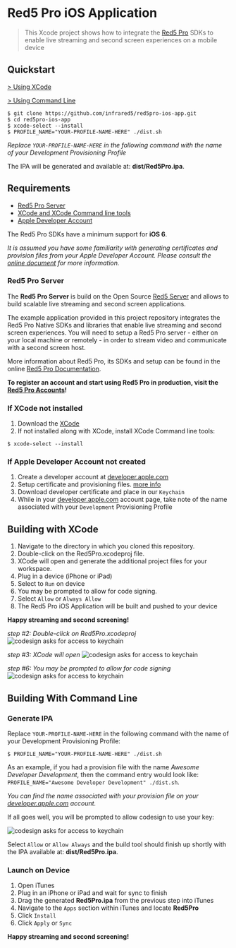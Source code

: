Red5 Pro iOS Application
===
> This Xcode project shows how to integrate the [Red5 Pro](http://red5pro.com) SDKs to enable live streaming and second screen experiences on a mobile device

Quickstart
---

[&gt; Using XCode](#building-with-xcode)

[&gt; Using Command Line](#building-with-command-line)

```
$ git clone https://github.com/infrared5/red5pro-ios-app.git
$ cd red5pro-ios-app
$ xcode-select --install
$ PROFILE_NAME="YOUR-PROFILE-NAME-HERE" ./dist.sh
```

_Replace `YOUR-PROFILE-NAME-HERE` in the following command with the name of your Development Provisioning Profile_

The IPA will be generated and available at: **dist/Red5Pro.ipa**.

Requirements
---

* [Red5 Pro Server](http://red5pro.com)
* [XCode and XCode Command line tools](https://itunes.apple.com/us/app/xcode/id497799835)
* [Apple Developer Account](http://developer.apple.com)

The Red5 Pro SDKs have a minimum support for **iOS 6**.

_It is assumed you have some familiarity with generating certificates and provision files from your Apple Developer Account. Please consult the [online document](https://developer.apple.com/library/ios/documentation/NetworkingInternet/Conceptual/RemoteNotificationsPG/Chapters/ProvisioningDevelopment.html) for more information._

### Red5 Pro Server
The __Red5 Pro Server__ is build on the Open Source [Red5 Server](https://github.com/Red5/red5-server) and allows to build scalable live streaming and second screen applications.

The example application provided in this project repository integrates the Red5 Pro Native SDKs  and libraries that enable live streaming and second screen experiences. You will need to setup a Red5 Pro server - either on your local machine or remotely - in order to stream video and communicate with a second screen host.

More information about Red5 Pro, its SDKs and setup can be found in the online [Red5 Pro Documentation](http://red5pro.com/docs/).

**To register an account and start using Red5 Pro in production, visit the [Red5 Pro Accounts](https://account.red5pro.com/register)!**

### If XCode not installed
1. Download the [XCode](https://itunes.apple.com/us/app/xcode/id497799835)
2. If not installed along with XCode, install XCode Command line tools:

```
$ xcode-select --install
```

### If Apple Developer Account not created
1. Create a developer account at [developer.apple.com](http://developer.apple.com)
2. Setup certificate and provisioning files. [more info](https://developer.apple.com/library/ios/documentation/IDEs/Conceptual/AppDistributionGuide/MaintainingCertificates/MaintainingCertificates.html)
3. Download developer certificate and place in our `Keychain`
4. While in your [developer.apple.com](http://developer.apple.com) account page, take note of the name associated with your `Development` Provisioning Profile

Building with XCode
---

1. Navigate to the directory in which you cloned this repository.
2. Double-click on the Red5Pro.xcodeproj file.
3. XCode will open and generate the additional project files for your workspace.
4. Plug in a device (iPhone or iPad)
5. Select to `Run` on device
6. You may be prompted to allow for code signing.
7. Select `Allow` or `Always Allow`
8. The Red5 Pro iOS Application will be built and pushed to your device

**Happy streaming and second screening!**

_step #2: Double-click on Red5Pro.xcodeproj_
![codesign asks for access to keychain](http://infrared5.github.io/red5pro-ios-app/images/xcode-setup-1.png)

_step #3: XCode will open_
![codesign asks for access to keychain](http://infrared5.github.io/red5pro-ios-app/images/xcode-setup-2.png)

_step #6: You may be prompted to allow for code signing_
![codesign asks for access to keychain](http://infrared5.github.io/red5pro-ios-app/images/xcode-setup-3.png)

Building With Command Line
---

### Generate IPA

Replace `YOUR-PROFILE-NAME-HERE` in the following command with the name of your Development Provisioning Profile:

```
$ PROFILE_NAME="YOUR-PROFILE-NAME-HERE" ./dist.sh
```

As an example, if you had a provision file with the name *Awesome Developer Development*, then the command entry would look like: `PROFILE_NAME="Awesome Developer Development" ./dist.sh`.

_You can find the name associated with your provision file on your [developer.apple.com](http://developer.apple.com) account._

If all goes well, you will be prompted to allow codesign to use your key:

![codesign asks for access to keychain](http://infrared5.github.io/red5pro-ios-app/images/xcode-setup-3.png)

Select `Allow` or `Allow Always` and the build tool should finish up shortly with the IPA available at: **dist/Red5Pro.ipa**.

### Launch on Device
1. Open iTunes
2. Plug in an iPhone or iPad and wait for sync to finish
3. Drag the generated **Red5Pro.ipa** from the previous step into iTunes
4. Navigate to the `Apps` section within iTunes and locate **Red5Pro**
5. Click `Install`
6. Click `Apply` or `Sync`

**Happy streaming and second screening!**


